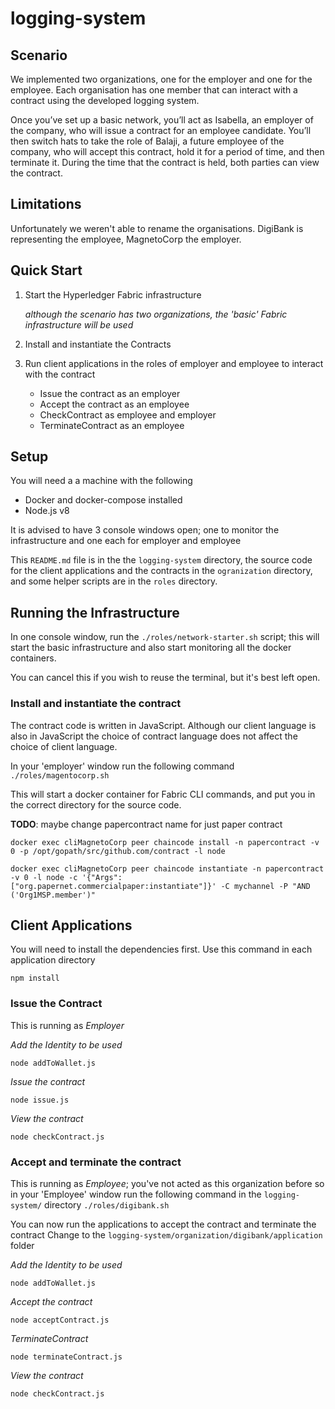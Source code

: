 # logging-system

## Scenario
We implemented two organizations, one for the employer and one for the employee. Each organisation has one member that 
can interact with a contract using the developed logging system.

Once you’ve set up a basic network, you’ll act as Isabella, an employer of the company, who will issue a contract for
an employee candidate. You’ll then switch hats to take the role of Balaji, a future employee of the company, who will
accept this contract, hold it for a period of time, and then terminate it. During the time that the contract is held,
both parties can view the contract.

## Limitations
Unfortunately we weren't able to rename the organisations. DigiBank is representing the employee, MagnetoCorp the
employer. 

## Quick Start

1. Start the Hyperledger Fabric infrastructure

   _although the scenario has two organizations, the 'basic' Fabric infrastructure will be used_

2. Install and instantiate the Contracts

3. Run client applications in the roles of employer and employee to interact with the contract

   - Issue the contract as an employer
   - Accept the contract as an employee
   - CheckContract as employee and employer
   - TerminateContract as an employee

## Setup

You will need a a machine with the following

- Docker and docker-compose installed
- Node.js v8

It is advised to have 3 console windows open; one to monitor the infrastructure and one each for employer and employee

This `README.md` file is in the the `logging-system` directory, the source code for the client applications and the 
contracts in the `ogranization` directory, and some helper scripts are in the `roles` directory.

## Running the Infrastructure

In one console window, run the `./roles/network-starter.sh` script; this will start the basic infrastructure and also 
start monitoring all the docker containers. 

You can cancel this if you wish to reuse the terminal, but it's best left open. 

### Install and instantiate the contract

The contract code is written in JavaScript. Although our client language is also in JavaScript the choice of contract
language does not affect the choice of client language.

In your 'employer' window run the following command
`./roles/magentocorp.sh`

This will start a docker container for Fabric CLI commands, and put you in the correct directory for the source code. 

**TODO**: maybe change papercontract name for just paper contract
```
docker exec cliMagnetoCorp peer chaincode install -n papercontract -v 0 -p /opt/gopath/src/github.com/contract -l node

docker exec cliMagnetoCorp peer chaincode instantiate -n papercontract -v 0 -l node -c '{"Args":["org.papernet.commercialpaper:instantiate"]}' -C mychannel -P "AND ('Org1MSP.member')"
```

## Client Applications

You will need to install the dependencies first. Use this command in each application directory

```
npm install
```

### Issue the Contract 
This is running as *Employer*

*Add the Identity to be used*

```
node addToWallet.js
```

*Issue the contract*

```
node issue.js
```

*View the contract*

```
node checkContract.js
```
### Accept and terminate the contract
This is running as *Employee*; you've not acted as this organization before so in your 'Employee' window run the
following command in the 
`logging-system/` directory `./roles/digibank.sh` 

You can now run the applications to accept the contract and terminate the contract
Change to the `logging-system/organization/digibank/application` folder

*Add the Identity to be used*

```
node addToWallet.js
```

*Accept the contract*

```
node acceptContract.js
```

*TerminateContract*

```
node terminateContract.js
```

*View the contract*

```
node checkContract.js
```
